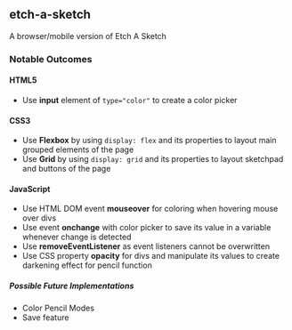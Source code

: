 ## etch-a-sketch
A browser/mobile version of Etch A Sketch
### Notable Outcomes
#### HTML5
* Use **input** element of `type="color"` to create a color picker
#### CSS3
* Use **Flexbox** by using `display: flex` and its properties to layout main grouped elements of the page
* Use **Grid** by using `display: grid` and its properties to layout sketchpad and buttons of the page
#### JavaScript
* Use HTML DOM event **mouseover** for coloring when hovering mouse over divs
* Use event **onchange** with color picker to save its value in a variable whenever change is detected
* Use **removeEventListener** as event listeners cannot be overwritten
* Use CSS property **opacity** for divs and manipulate its values to create darkening effect for pencil function

##### Possible Future Implementations
* Color Pencil Modes
* Save feature